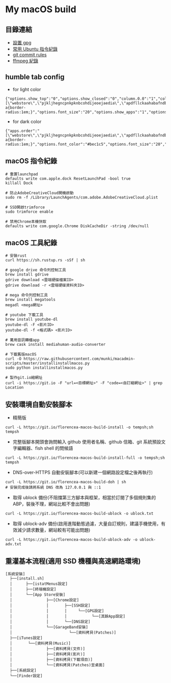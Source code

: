 # My macOS build

## 目錄連結

- [設置 gpg](gpg.md)
- [常用 Ubuntu 指令紀錄](ubuntu-1804-cmd.md)
- [git commit rules](git-commit-rules.md)
- [ffmpeg 紀錄](ffmpeg.md)

## humble tab config

- for light color

```text
{"options.show_top":"0","options.show_closed":"0","column.0.0":"1","column.1.0":"apps","options.auto_close":"1","open.closed":"true","options.hide_options":"1","options.show_recent":"0","options.shadow_color":"transparent","options.highlight_font_color":"#000","options.show_root":"0","options.show_devices":"0","apps.order":"[\"webstore\",\"pjkljhegncpnkpknbcohdijeoejaedia\",\"apdfllckaahabafndbhieahigkjlhalf\",\"pnhechapfaindjhompbnflcldabbghjo\",\"blpcfgokakmgnkcojhhkbfbldkacnbeo\",\"aohghmighlieiainnegkcijnfilokake\",\"aapocclcgogkmnckokdopfmhonfmgoek\",\"felcaaldnbdncclmgdcncolpebgiejap\"]","options.show_weather":"0","options.highlight_color":"#f1f1f1","options.width":"0.656","options.background_color":"#fafafa","options.font_color":"#333","options.lock":"1","options.css":"#main a{border-radius:1em;}","options.font_size":"20","options.show_apps":"1","options.show_2":"0"}
```

- for dark color

```text
{"apps.order":"[\"webstore\",\"pjkljhegncpnkpknbcohdijeoejaedia\",\"apdfllckaahabafndbhieahigkjlhalf\",\"pnhechapfaindjhompbnflcldabbghjo\",\"blpcfgokakmgnkcojhhkbfbldkacnbeo\",\"aohghmighlieiainnegkcijnfilokake\",\"aapocclcgogkmnckokdopfmhonfmgoek\",\"felcaaldnbdncclmgdcncolpebgiejap\"]","column.0.0":"1","column.1.0":"apps","open.closed":"true","options.auto_close":"1","options.background_color":"#202124","options.css":"#main a{border-radius:1em;}","options.font_color":"#bec1c5","options.font_size":"20","options.hide_options":"1","options.highlight_color":"#333639","options.highlight_font_color":"#eff1f2","options.lock":"1","options.shadow_color":"transparent","options.show_2":"0","options.show_apps":"1","options.show_closed":"0","options.show_devices":"0","options.show_recent":"0","options.show_root":"0","options.show_top":"0","options.show_weather":"0","options.width":"0.656"}
```

## macOS 指令紀錄

```fish
# 重置launchpad
defaults write com.apple.dock ResetLaunchPad -bool true
killall Dock

# 防止AdobeCreativeCloud開機啟動
sudo rm -f /Library/LaunchAgents/com.adobe.AdobeCreativeCloud.plist

# SSD開啟trimforce
sudo trimforce enable

# 禁用Chrome本機快取
defaults write com.google.Chrome DiskCacheDir -string /dev/null
```

## macOS 工具紀錄

```fish
# 安裝rust
curl https://sh.rustup.rs -sSf | sh

# google drive 命令列控制工具
brew install gdrive
gdrive download <雲端硬碟檔案ID>
gdrive download -r <雲端硬碟資料夾ID>

# mega 命令列控制工具
brew install megatools
megadl <mega網址>

# youtube 下載工具
brew install youtube-dl
youtube-dl -F <影片ID>
youtube-dl -f <格式碼> <影片ID>

# 萬用音訊轉檔app
brew cask install mediahuman-audio-converter

# 下載舊版macOS
curl -O https://raw.githubusercontent.com/munki/macadmin-scripts/master/installinstallmacos.py
sudo python installinstallmacos.py

# 製作git.io縮網址
curl -i https://git.io -F "url=<目標網址>" -F "code=<自訂縮網址>" | grep Location
```

## 安裝環境自動安裝腳本

- 精簡版

```fish
curl -L https://git.io/florencea-macos-build-install -o tempsh;sh tempsh
```

- 完整版腳本開頭會詢問輸入 github 使用者名稱、github 信箱、git 系統預設文字編輯器、fish shell 的問候語

```fish
curl -L https://git.io/florencea-macos-build-install-full -o tempsh;sh tempsh
```

- DNS-over-HTTPS 自動安裝腳本(可以新建一個網路設定檔之後再執行)

```fish
curl -L https://git.io/florencea-macos-build-doh | sh
# 安裝完成後請將系統 DNS 改為 127.0.0.1 與 ::1
```

- 取得 ublock 備份(不阻擋第三方腳本與框架，相當於訂閱了多個規則集的 ABP，裝後不理，網站比較不會出問題)

```fish
curl -L https://git.io/florencea-macos-build-ublock -o ublock.txt
```

- 取得 ublock-adv 備份(啟用進階動態過濾，大量自訂規則，建議手機使用，有效減少請求數量，網站較有可能出問題)

```fish
curl -L https://git.io/florencea-macos-build-ublock-adv -o ublock-adv.txt
```

## 重灌基本流程(適用 SSD 機種與高速網路環境)

```fish
[系統安裝]
  ├──[install.sh]
  │      ├──[istatMenus設定]
  │      ├──[終端機設定]
  │      └──[App Store安裝]
  │               ├──[Chrome設定]
  │               │       ├──[SSH設定]
  │               │       │     └──[GPG設定]
  │               │       │           └──[其餘App設定]
  │               │       └──[DNS設定]
  │               └──[GarageBand安裝]
  │                         └──[資料拷貝(Patches)]
  ├──[iTunes設定]
  │       └──[資料拷貝(Music)]
  │               ├──[資料拷貝(文件)]
  │               ├──[資料拷貝(影片)]
  │               ├──[資料拷貝(下載項目)]
  │               └──[資料拷貝(Patches)至桌面]
  ├──[系統設定]
  └──[Finder設定]
```
